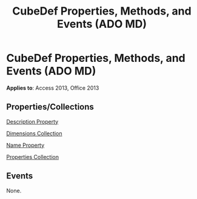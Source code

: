﻿---
title: CubeDef Properties, Methods, and Events (ADO MD)
TOCTitle: Properties, Methods, and Events
ms:assetid: fa28ae46-e9e2-a542-224d-8217ca8e52af
ms:mtpsurl: https://msdn.microsoft.com/library/JJ250274(v=office.15)
ms:contentKeyID: 48548831
ms.date: 09/18/2015
mtps_version: v=office.15
---

# CubeDef Properties, Methods, and Events (ADO MD)


**Applies to**: Access 2013, Office 2013

## Properties/Collections

[Description Property](description-property-ado-md.md)

[Dimensions Collection](dimensions-collection-ado-md.md)

[Name Property](name-property-ado-md.md)

[Properties Collection](properties-collection-ado.md)

## Events

None.

